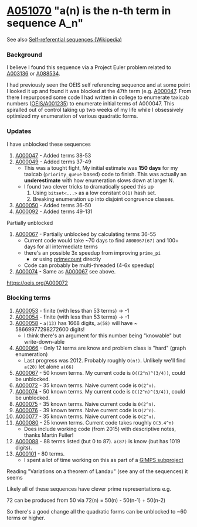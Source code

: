 # [A051070](https://oeis.org/A051070) "a(n) is the n-th term in sequence A_n"

See also [Self-referential sequences (Wikipedia)](
https://en.wikipedia.org/wiki/On-Line_Encyclopedia_of_Integer_Sequences#Self-referential_sequences)


### Background

I believe I found this sequence via a Project Euler problem related to
[A003136](https://oeis.org/A003136) or [A088534](https://oeis.org/A088534).

I had previously seen the OEIS self referencing sequence and at some point I looked it up and found
it was blocked at the 47th term (e.g. [A000047](https://oeis.org/A000047). From there I repurposed
some code I had written in college to enumerate taxicab numbers ([OEIS/A001235](../A001235)) to
enumerate initial terms of A000047. This spiralled out of control taking up two weeks of my life
while I obsessively optimized my enumeration of various quadratic forms.


### Updates

I have unblocked these sequences

1. [A000047](https://oeis.org/A000047) - Added terms 38-53
1. [A000049](https://oeis.org/A000049) - Added terms 37-49
    * This was a tought fight, My initial estimate was **150 days** for my taxicab
      (`priority_queue` based) code to finish. This was actually an **underestimate** with
      how enumeration slows down at larger N.
    * I found two clever tricks to dramatically speed this up
        1. Using `bitset<...>` as a low constant `O(1)` hash set.
        2. Breaking enumeration up into disjoint congruence classes.
1. [A000050](https://oeis.org/A000050) - Added terms 36-50
1. [A000092](https://oeis.org/A000092) - Added terms 49-131

Partially unblocked

1. [A000067](https://oeis.org/A000067) - Partially unblocked by calculating terms 36-55
    * Current code would take ~70 days to find `A000067(67)` and 100+ days for all intermediate terms
    * there's an possible 3x speedup from improving `prime_pi`
        * or using [primecount](https://github.com/kimwalisch/primecount) directly
    * Code can probably be multi-threaded (4-6x speedup)
1. [A000074](https://oeis.org/A000074) - Same as [A000067](https://oeis.org/A000067) see above.

https://oeis.org/A000072


### Blocking terms

1. [A000053](https://oeis.org/A000053) - finite (with less than 53 terms) -> -1
1. [A000054](https://oeis.org/A000054) - finite (with less than 53 terms) -> -1
1. [A000058](https://oeis.org/A000058) - `a(13)` has 1668 digits, `a(58)` will have ~ 58669977298272600 digits!
    * I think there's an argument for this number being "knowable" but write-down-able
1. [A000066](https://oeis.org/A000066) - Only 12 terms are know and problem class is "hard" (graph enumeration)
    * Last progress was 2012. Probably roughly `O(n!)`.
    Unlikely we'll find `a(20)` let alone `a(66)`
1. [A000067](https://oeis.org/A000067) - 50 known terms. My current code is `O((2^n)^(3/4))`, could be unblocked.
1. [A000072](https://oeis.org/A000072) - 35 known terms. Naive current code is `O(2^n)`.
1. [A000074](https://oeis.org/A000074) - 50 known terms. My current code is `O((2^n)^(3/4))`, could be unblocked.
1. [A000075](https://oeis.org/A000075) - 35 known terms. Naive current code is `O(2^n)`.
1. [A000076](https://oeis.org/A000076) - 39 known terms. Naive current code is `O(2^n)`.
1. [A000077](https://oeis.org/A000077) - 35 known terms. Naive current code is `O(2^n)`.
1. [A000080](https://oeis.org/A000080) - 25 known terms. Current code takes roughly `O(3.4^n)`
    * Does include working code (from 2015) with descriptive notes, thanks Martin Fuller!
1. [A000088](https://oeis.org/A000088) - 88 terms listed (but 0 to 87). `a(87)` is know (but has 1019 digits).
1. [A000101](https://oeis.org/A000101) - 80 terms.
    * I spent a lot of time working on this as part of a [GIMPS subproject](
https://www.mersenneforum.org/forumdisplay.php?f=131)

Reading "Variations on a theorem of Landau" (see any of the sequences) it seems

Likely all of these sequences have clever prime representations e.g.

72 can be produced from 50 via 72(n) = 50(n) - 50(n-1) + 50(n-2)

So there's a good change all the quadratic forms can be unblocked to ~60 terms or higher.



